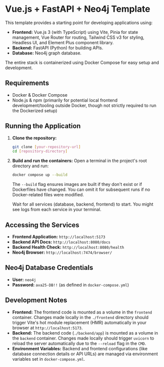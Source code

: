 # Vue.js + FastAPI + Neo4j Template

This template provides a starting point for developing applications using:

*   **Frontend:** Vue.js 3 (with TypeScript) using Vite, Pinia for state management, Vue Router for routing, Tailwind CSS v3 for styling, Headless UI, and Element Plus component library.
*   **Backend:** FastAPI (Python) for building APIs.
*   **Database:** Neo4j graph database.

The entire stack is containerized using Docker Compose for easy setup and development.

## Requirements

*   Docker & Docker Compose
*   Node.js & npm (primarily for potential local frontend development/tooling outside Docker, though not strictly required to run the Dockerized setup)

## Running the Application

1.  **Clone the repository:**
    ```bash
    git clone [your-repository-url]
    cd [repository-directory]
    ```

2.  **Build and run the containers:**
    Open a terminal in the project's root directory and run:
    ```bash
    docker compose up --build
    ```
    The `--build` flag ensures images are built if they don't exist or if Dockerfiles have changed. You can omit it for subsequent runs if no Docker-related files were modified.

    Wait for all services (database, backend, frontend) to start. You might see logs from each service in your terminal.

## Accessing the Services

*   **Frontend Application:** `http://localhost:5173`
*   **Backend API Docs:** `http://localhost:8080/docs`
*   **Backend Health Check:** `http://localhost:8080/health`
*   **Neo4j Browser:** `http://localhost:7474/browser/`

## Neo4j Database Credentials

*   **User:** `neo4j`
*   **Password:** `ava25-DB!!` (as defined in `docker-compose.yml`)

## Development Notes

*   **Frontend:** The frontend code is mounted as a volume in the `frontend` container. Changes made locally in the `./frontend` directory should trigger Vite's hot module replacement (HMR) automatically in your browser at `http://localhost:5173`.
*   **Backend:** The backend code (`./backend/app`) is mounted as a volume in the `backend` container. Changes made locally should trigger `uvicorn` to reload the server automatically due to the `--reload` flag in the `CMD`.
*   **Environment Variables:** Backend and frontend configurations (like database connection details or API URLs) are managed via environment variables set in `docker-compose.yml`.
